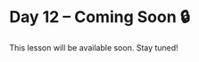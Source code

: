 # Day 12 – Coming Soon 🔒

This lesson will be available soon. Stay tuned!

<!-- If you're contributing, add diagrams to: ../assets/day12.png -->
